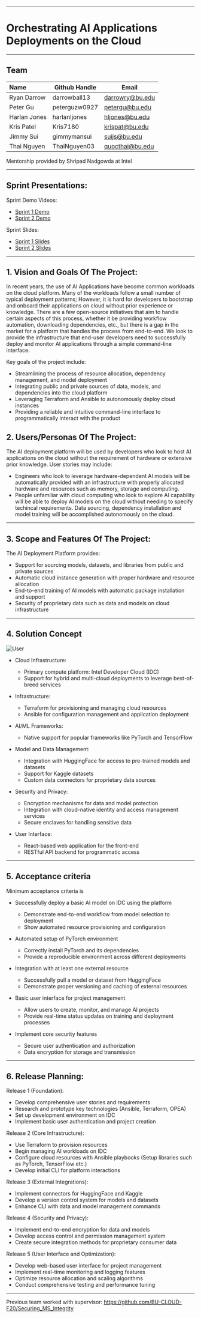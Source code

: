 ** **
# Orchestrating AI Applications Deployments on the Cloud

** **
## Team

| Name         | Github Handle | Email           |
| :----------- | ------------- | --------------- |
| Ryan Darrow  | darrowball13  | darrowry@bu.edu |
| Peter Gu     | peterguzw0927 | petergu@bu.edu  |
| Harlan Jones | harlanljones  | hljones@bu.edu  |
| Kris Patel   | Kris7180      | krispat@bu.edu  |
| Jimmy Sui    | gimmymansui   | suijs@bu.edu    |
| Thai Nguyen  | ThaiNguyen03  | quocthai@bu.edu |

Mentorship provided by Shripad Nadgowda at Intel

** **
## Sprint Presentations:

Sprint Demo Videos:
- [Sprint 1 Demo](https://drive.google.com/file/d/1Y6o8N7rpiolrclTE44CY9-EwQOUWCRaX/view?usp=sharing)
- [Sprint 2 Demo](https://drive.google.com/file/d/1r7dno8U-bDXu80lfAFVU6rA1jhGb-X1e/view?usp=sharing)


Sprint Slides:
- [Sprint 1 Slides](https://docs.google.com/presentation/d/1z4AoG5UfYQ2fszpIUro6hpWGW8rE3Tl7FR-4X7SHE4k/edit?usp=sharing)
- [Sprint 2 Slides](https://docs.google.com/presentation/d/1mee4V68epsujxqhAZcVs1ev7JTiomgGfhy8vQIwue3M/edit?usp=sharing)

** **

## 1.   Vision and Goals Of The Project:

In recent years, the use of AI Applications have become common workloads on the cloud platform. Many of the workloads follow a small number of typical deployment patterns; However, it is hard for developers to bootstrap and onboard their applications on cloud without prior experience or knowledge. There are a few open-source initiatives that aim to handle certain aspects of this process, whether it be providing workflow automation, downloading dependencies, etc., but there is a gap in the market for a platform that handles the process from end-to-end. We look to provide the infrastructure that end-user developers need to successfully deploy and monitor AI applications through a simple command-line interface. 

Key goals of the project include:

- Streamlining the process of resource allocation, dependency management, and model deployment
- Integrating public and private sources of data, models, and dependencies into the cloud platform
- Leveraging Terraform and Ansible to autonomously deploy cloud instances
- Providing a reliable and intuitive command-line interface to programmatically interact with the product


## 2. Users/Personas Of The Project:

The AI deployment platform will be used by developers who look to host AI applications on the cloud without the requirement of hardware or extensive prior knowledge. User stories may include:

- Engineers who look to leverage hardware-dependent AI models will be automatically provided with an infrastructure with properly allocated hardware and resources such as memory, storage and computing.
- People unfamiliar with cloud computing who look to explore AI capability will be able to deploy AI models on the cloud without needing to specify techincal requirements. Data sourcing, dependency installation and model training will be accomplished autonomously on the cloud.

** **

## 3.   Scope and Features Of The Project:

The AI Deployment Platform provides:

- Support for sourcing models, datasets, and libraries from public and private sources
- Automatic cloud instance generation with proper hardware and resource allocation
- End-to-end training of AI models with automatic package installation and support
- Security of proprietary data such as data and models on cloud infrastructure

** **

## 4. Solution Concept

![User](https://github.com/user-attachments/assets/f8f9d610-5022-4f57-9a3d-359243f91373)

- Cloud Infrastructure:
  - Primary compute platform: Intel Developer Cloud (IDC)
  - Support for hybrid and multi-cloud deployments to leverage best-of-breed services

- Infrastructure:
  - Terraform for provisioning and managing cloud resources
  - Ansible for configuration management and application deployment

- AI/ML Frameworks:
  - Native support for popular frameworks like PyTorch and TensorFlow

- Model and Data Management:
  - Integration with HuggingFace for access to pre-trained models and datasets
  - Support for Kaggle datasets
  - Custom data connectors for proprietary data sources

- Security and Privacy:
  - Encryption mechanisms for data and model protection
  - Integration with cloud-native identity and access management services
  - Secure enclaves for handling sensitive data

- User Interface:
  - React-based web application for the front-end
  - RESTful API backend for programmatic access

** **

## 5. Acceptance criteria

Minimum acceptance criteria is
 
- Successfully deploy a basic AI model on IDC using the platform
  - Demonstrate end-to-end workflow from model selection to deployment
  - Show automated resource provisioning and configuration

- Automated setup of PyTorch environment

  - Correctly install PyTorch and its dependencies
  - Provide a reproducible environment across different deployments


- Integration with at least one external resource

  - Successfully pull a model or dataset from HuggingFace
  - Demonstrate proper versioning and caching of external resources


- Basic user interface for project management

  - Allow users to create, monitor, and manage AI projects
  - Provide real-time status updates on training and deployment processes


- Implement core security features

  - Secure user authentication and authorization
  - Data encryption for storage and transmission

** **

## 6.  Release Planning:

Release 1 (Foundation):
- Develop comprehensive user stories and requirements
- Research and prototype key technologies (Ansible, Terraform, OPEA)
- Set up development environment on IDC
- Implement basic user authentication and project creation

Release 2 (Core Infrastructure):
- Use Terraform to provision resources
- Begin managing AI workloads on IDC
- Configure cloud resources with Ansible playbooks (Setup libraries such as PyTorch, TensorFlow etc.)
- Develop initial CLI for platform interactions

Release 3 (External Integrations):
- Implement connectors for HuggingFace and Kaggle
- Develop a version control system for models and datasets
- Enhance CLI with data and model management commands

Release 4 (Security and Privacy):
- Implement end-to-end encryption for data and models
- Develop access control and permission management system
- Create secure integration methods for proprietary consumer data

Release 5 (User Interface and Optimization):
- Develop web-based user interface for project management
- Implement real-time monitoring and logging features
- Optimize resource allocation and scaling algorithms
- Conduct comprehensive testing and performance tuning

** **

Previous team worked with supervisor:
https://github.com/BU-CLOUD-F20/Securing_MS_Integrity
